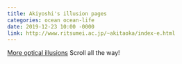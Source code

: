 ```yaml
---
title: Akiyoshi's illusion pages
categories: ocean ocean-life
date: 2019-12-23 10:00 -0000
link: http://www.ritsumei.ac.jp/~akitaoka/index-e.html
---
```

<a href="http://www.ritsumei.ac.jp/~akitaoka/index-e.html">More optical illusions</a> Scroll all the way!
